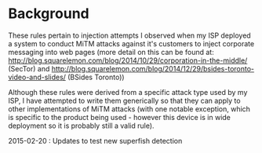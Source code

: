 Background
==========

These rules pertain to injection attempts I observed when my ISP deployed a system to conduct MiTM attacks against it's customers to inject corporate messaging into web pages (more detail on this can be found at: http://blog.squarelemon.com/blog/2014/10/29/corporation-in-the-middle/ (SecTor) and http://blog.squarelemon.com/blog/2014/12/29/bsides-toronto-video-and-slides/ (BSides Toronto))

Although these rules were derived from a specific attack type used by my ISP, I have attempted to write them generically so that they can apply to other implementations of MiTM attacks (with one notable exception, which is specific to the product being used - however this device is in wide deployment so it is probably still a valid rule).

2015-02-20 : Updates to test new superfish detection
